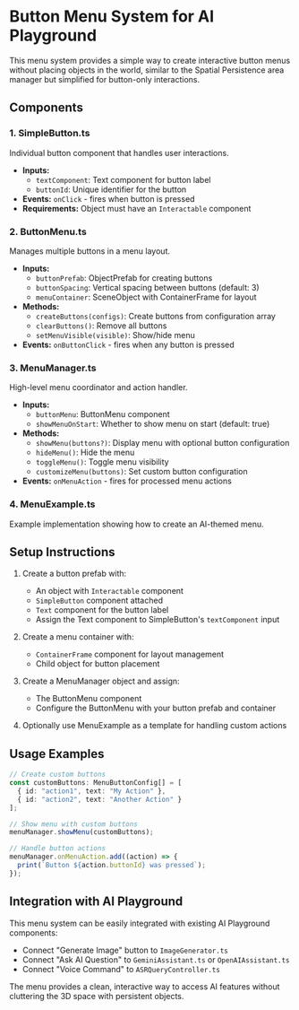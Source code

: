 # Button Menu System for AI Playground

This menu system provides a simple way to create interactive button menus without placing objects in the world, similar to the Spatial Persistence area manager but simplified for button-only interactions.

## Components

### 1. SimpleButton.ts
Individual button component that handles user interactions.
- **Inputs:**
  - `textComponent`: Text component for button label
  - `buttonId`: Unique identifier for the button
- **Events:** `onClick` - fires when button is pressed
- **Requirements:** Object must have an `Interactable` component

### 2. ButtonMenu.ts
Manages multiple buttons in a menu layout.
- **Inputs:**
  - `buttonPrefab`: ObjectPrefab for creating buttons
  - `buttonSpacing`: Vertical spacing between buttons (default: 3)
  - `menuContainer`: SceneObject with ContainerFrame for layout
- **Methods:**
  - `createButtons(configs)`: Create buttons from configuration array
  - `clearButtons()`: Remove all buttons
  - `setMenuVisible(visible)`: Show/hide menu
- **Events:** `onButtonClick` - fires when any button is pressed

### 3. MenuManager.ts
High-level menu coordinator and action handler.
- **Inputs:**
  - `buttonMenu`: ButtonMenu component
  - `showMenuOnStart`: Whether to show menu on start (default: true)
- **Methods:**
  - `showMenu(buttons?)`: Display menu with optional button configuration
  - `hideMenu()`: Hide the menu
  - `toggleMenu()`: Toggle menu visibility
  - `customizeMenu(buttons)`: Set custom button configuration
- **Events:** `onMenuAction` - fires for processed menu actions

### 4. MenuExample.ts
Example implementation showing how to create an AI-themed menu.

## Setup Instructions

1. Create a button prefab with:
   - An object with `Interactable` component
   - `SimpleButton` component attached
   - `Text` component for the button label
   - Assign the Text component to SimpleButton's `textComponent` input

2. Create a menu container with:
   - `ContainerFrame` component for layout management
   - Child object for button placement

3. Create a MenuManager object and assign:
   - The ButtonMenu component
   - Configure the ButtonMenu with your button prefab and container

4. Optionally use MenuExample as a template for handling custom actions

## Usage Examples

```typescript
// Create custom buttons
const customButtons: MenuButtonConfig[] = [
  { id: "action1", text: "My Action" },
  { id: "action2", text: "Another Action" }
];

// Show menu with custom buttons
menuManager.showMenu(customButtons);

// Handle button actions
menuManager.onMenuAction.add((action) => {
  print(`Button ${action.buttonId} was pressed`);
});
```

## Integration with AI Playground

This menu system can be easily integrated with existing AI Playground components:
- Connect "Generate Image" button to `ImageGenerator.ts`
- Connect "Ask AI Question" to `GeminiAssistant.ts` or `OpenAIAssistant.ts`
- Connect "Voice Command" to `ASRQueryController.ts`

The menu provides a clean, interactive way to access AI features without cluttering the 3D space with persistent objects.